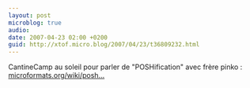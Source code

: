 ```yaml
---
layout: post
microblog: true
audio: 
date: 2007-04-23 02:00 +0200
guid: http://xtof.micro.blog/2007/04/23/t36809232.html
---
```

CantineCamp au soleil pour parler de "POSHification" avec frère pinko : [microformats.org/wiki/posh...](http://microformats.org/wiki/posh-fr.)
